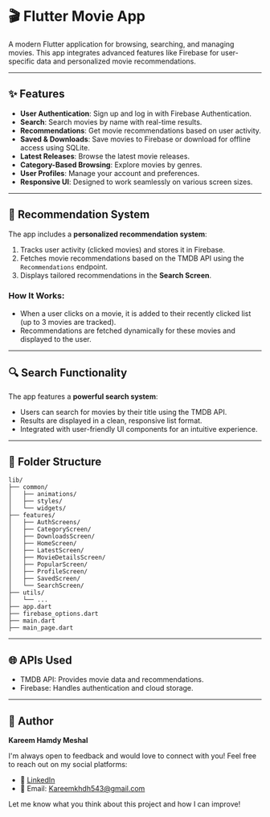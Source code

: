 # 🎬 Flutter Movie App

A modern Flutter application for browsing, searching, and managing movies. This app integrates advanced features like Firebase for user-specific data and personalized movie recommendations.

---

## ✨ Features

- **User Authentication**: Sign up and log in with Firebase Authentication.
- **Search**: Search movies by name with real-time results.
- **Recommendations**: Get movie recommendations based on user activity.
- **Saved & Downloads**: Save movies to Firebase or download for offline access using SQLite.
- **Latest Releases**: Browse the latest movie releases.
- **Category-Based Browsing**: Explore movies by genres.
- **User Profiles**: Manage your account and preferences.
- **Responsive UI**: Designed to work seamlessly on various screen sizes.

---

## 🚀 Recommendation System

The app includes a **personalized recommendation system**:

1. Tracks user activity (clicked movies) and stores it in Firebase.
2. Fetches movie recommendations based on the TMDB API using the `Recommendations` endpoint.
3. Displays tailored recommendations in the **Search Screen**.

### How It Works:
- When a user clicks on a movie, it is added to their recently clicked list (up to 3 movies are tracked).
- Recommendations are fetched dynamically for these movies and displayed to the user.

---

## 🔍 Search Functionality

The app features a **powerful search system**:

- Users can search for movies by their title using the TMDB API.
- Results are displayed in a clean, responsive list format.
- Integrated with user-friendly UI components for an intuitive experience.

---

## 📂 Folder Structure

```plaintext
lib/
├── common/
│   ├── animations/
│   ├── styles/
│   └── widgets/
├── features/
│   ├── AuthScreens/
│   ├── CategoryScreen/
│   ├── DownloadsScreen/
│   ├── HomeScreen/
│   ├── LatestScreen/
│   ├── MovieDetailsScreen/
│   ├── PopularScreen/
│   ├── ProfileScreen/
│   ├── SavedScreen/
│   └── SearchScreen/
├── utils/
│   └── ...
├── app.dart
├── firebase_options.dart
├── main.dart
├── main_page.dart
 ```
---
## 🌐 APIs Used
- TMDB API: Provides movie data and recommendations.
- Firebase: Handles authentication and cloud storage.

---

## 👤 Author
**Kareem Hamdy Meshal**

I'm always open to feedback and would love to connect with you! Feel free to reach out on my social platforms:

- 💼 [LinkedIn]([https://linkedin.com/in/your_username](https://www.linkedin.com/in/kareem-meshal-7706951a0/))
- 📧 Email: Kareemkhdh543@gmail.com

Let me know what you think about this project and how I can improve!

